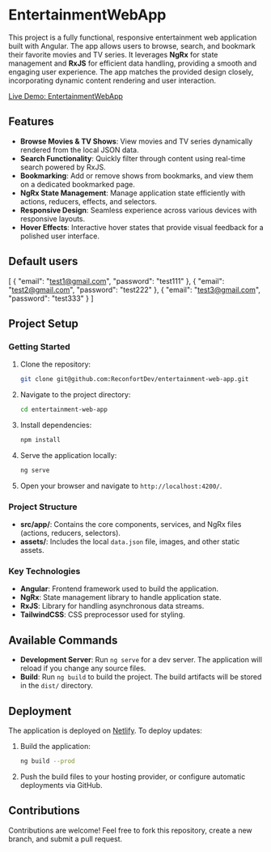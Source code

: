 # EntertainmentWebApp

This project is a fully functional, responsive entertainment web application built with Angular. The app allows users to browse, search, and bookmark their favorite movies and TV series. It leverages **NgRx** for state management and **RxJS** for efficient data handling, providing a smooth and engaging user experience. The app matches the provided design closely, incorporating dynamic content rendering and user interaction.

[Live Demo: EntertainmentWebApp](https://amalimovieapp.netlify.app/home)

## Features

- **Browse Movies & TV Shows**: View movies and TV series dynamically rendered from the local JSON data.
- **Search Functionality**: Quickly filter through content using real-time search powered by RxJS.
- **Bookmarking**: Add or remove shows from bookmarks, and view them on a dedicated bookmarked page.
- **NgRx State Management**: Manage application state efficiently with actions, reducers, effects, and selectors.
- **Responsive Design**: Seamless experience across various devices with responsive layouts.
- **Hover Effects**: Interactive hover states that provide visual feedback for a polished user interface.

## Default users

[
  {
    "email": "test1@gmail.com",
    "password": "test111"
  },
  {
    "email": "test2@gmail.com",
    "password": "test222"
  },
  {
    "email": "test3@gmail.com",
    "password": "test333"
  }
]


## Project Setup

### Getting Started

1. Clone the repository:

    ```bash
    git clone git@github.com:ReconfortDev/entertainment-web-app.git
    ```

2. Navigate to the project directory:

    ```bash
    cd entertainment-web-app
    ```

3. Install dependencies:

    ```bash
    npm install
    ```

4. Serve the application locally:

    ```bash
    ng serve
    ```

5. Open your browser and navigate to `http://localhost:4200/`.

### Project Structure

- **src/app/**: Contains the core components, services, and NgRx files (actions, reducers, selectors).
- **assets/**: Includes the local `data.json` file, images, and other static assets.

### Key Technologies

- **Angular**: Frontend framework used to build the application.
- **NgRx**: State management library to handle application state.
- **RxJS**: Library for handling asynchronous data streams.
- **TailwindCSS**: CSS preprocessor used for styling.

## Available Commands

- **Development Server**: Run `ng serve` for a dev server. The application will reload if you change any source files.
- **Build**: Run `ng build` to build the project. The build artifacts will be stored in the `dist/` directory.

## Deployment

The application is deployed on [Netlify](https://amalimovieapp.netlify.app/home). To deploy updates:

1. Build the application:

    ```bash
    ng build --prod
    ```

2. Push the build files to your hosting provider, or configure automatic deployments via GitHub.

## Contributions

Contributions are welcome! Feel free to fork this repository, create a new branch, and submit a pull request.
